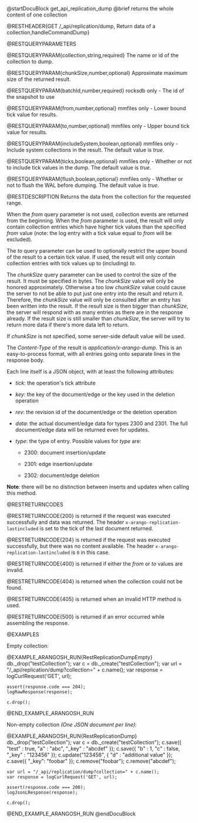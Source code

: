 
@startDocuBlock get_api_replication_dump
@brief returns the whole content of one collection

@RESTHEADER{GET /_api/replication/dump, Return data of a collection,handleCommandDump}

@RESTQUERYPARAMETERS

@RESTQUERYPARAM{collection,string,required}
The name or id of the collection to dump.

@RESTQUERYPARAM{chunkSize,number,optional} Approximate maximum size of the returned result.

@RESTQUERYPARAM{batchId,number,required}
rocksdb only - The id of the snapshot to use

@RESTQUERYPARAM{from,number,optional}
mmfiles only - Lower bound tick value for results.

@RESTQUERYPARAM{to,number,optional}
mmfiles only - Upper bound tick value for results.

@RESTQUERYPARAM{includeSystem,boolean,optional}
mmfiles only - Include system collections in the result. The default value is *true*.

@RESTQUERYPARAM{ticks,boolean,optional}
mmfiles only - Whether or not to include tick values in the dump. The default value is *true*.

@RESTQUERYPARAM{flush,boolean,optional}
mmfiles only - Whether or not to flush the WAL before dumping. The default value is *true*.

@RESTDESCRIPTION
Returns the data from the collection for the requested range.

When the *from* query parameter is not used, collection events are returned from
the beginning. When the *from* parameter is used, the result will only contain
collection entries which have higher tick values than the specified *from* value
(note: the log entry with a tick value equal to *from* will be excluded).

The *to* query parameter can be used to optionally restrict the upper bound of
the result to a certain tick value. If used, the result will only contain
collection entries with tick values up to (including) *to*.

The *chunkSize* query parameter can be used to control the size of the result.
It must be specified in bytes. The *chunkSize* value will only be honored
approximately. Otherwise a too low *chunkSize* value could cause the server
to not be able to put just one entry into the result and return it.
Therefore, the *chunkSize* value will only be consulted after an entry has
been written into the result. If the result size is then bigger than
*chunkSize*, the server will respond with as many entries as there are
in the response already. If the result size is still smaller than *chunkSize*,
the server will try to return more data if there's more data left to return.

If *chunkSize* is not specified, some server-side default value will be used.

The *Content-Type* of the result is *application/x-arango-dump*. This is an
easy-to-process format, with all entries going onto separate lines in the
response body.

Each line itself is a JSON object, with at least the following attributes:

- *tick*: the operation's tick attribute

- *key*: the key of the document/edge or the key used in the deletion operation

- *rev*: the revision id of the document/edge or the deletion operation

- *data*: the actual document/edge data for types 2300 and 2301. The full
  document/edge data will be returned even for updates.

- *type*: the type of entry. Possible values for *type* are:

  - 2300: document insertion/update

  - 2301: edge insertion/update

  - 2302: document/edge deletion

**Note**: there will be no distinction between inserts and updates when calling this method.

@RESTRETURNCODES

@RESTRETURNCODE{200}
is returned if the request was executed successfully and data was returned. The header
`x-arango-replication-lastincluded` is set to the tick of the last document returned.

@RESTRETURNCODE{204}
is returned if the request was executed successfully, but there was no content available.
The header `x-arango-replication-lastincluded` is `0` in this case.

@RESTRETURNCODE{400}
is returned if either the *from* or *to* values are invalid.

@RESTRETURNCODE{404}
is returned when the collection could not be found.

@RESTRETURNCODE{405}
is returned when an invalid HTTP method is used.

@RESTRETURNCODE{500}
is returned if an error occurred while assembling the response.

@EXAMPLES

Empty collection:

@EXAMPLE_ARANGOSH_RUN{RestReplicationDumpEmpty}
    db._drop("testCollection");
    var c = db._create("testCollection");
    var url = "/_api/replication/dump?collection=" + c.name();
    var response = logCurlRequest('GET', url);

    assert(response.code === 204);
    logRawResponse(response);

    c.drop();
@END_EXAMPLE_ARANGOSH_RUN

Non-empty collection *(One JSON document per line)*:

@EXAMPLE_ARANGOSH_RUN{RestReplicationDump}
    db._drop("testCollection");
    var c = db._create("testCollection");
    c.save({ "test" : true, "a" : "abc", "_key" : "abcdef" });
    c.save({ "b" : 1, "c" : false, "_key" : "123456" });
    c.update("123456", { "d" : "additional value" });
    c.save({ "_key": "foobar" });
    c.remove("foobar");
    c.remove("abcdef");

    var url = "/_api/replication/dump?collection=" + c.name();
    var response = logCurlRequest('GET', url);

    assert(response.code === 200);
    logJsonLResponse(response);

    c.drop();
@END_EXAMPLE_ARANGOSH_RUN
@endDocuBlock

